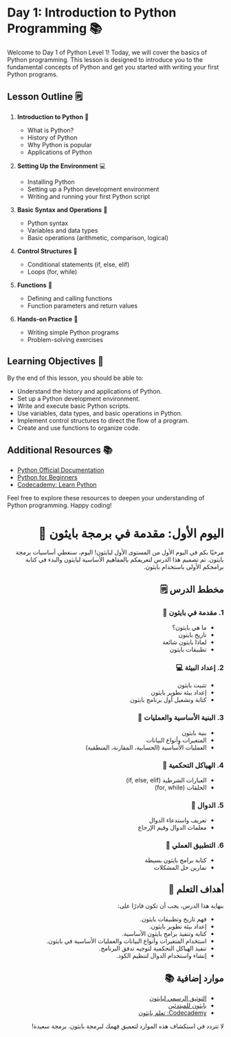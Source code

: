# Day 1: Introduction to Python Programming 📚

Welcome to Day 1 of Python Level 1! Today, we will cover the basics of Python programming. This lesson is designed to introduce you to the fundamental concepts of Python and get you started with writing your first Python programs.

## Lesson Outline 🗒️

1. **Introduction to Python** 🐍
   - What is Python?
   - History of Python
   - Why Python is popular
   - Applications of Python

2. **Setting Up the Environment** 💻
   - Installing Python
   - Setting up a Python development environment
   - Writing and running your first Python script

3. **Basic Syntax and Operations** 🔢
   - Python syntax
   - Variables and data types
   - Basic operations (arithmetic, comparison, logical)

4. **Control Structures** 🔄
   - Conditional statements (if, else, elif)
   - Loops (for, while)

5. **Functions** 🔧
   - Defining and calling functions
   - Function parameters and return values

6. **Hands-on Practice** 📝
   - Writing simple Python programs
   - Problem-solving exercises

## Learning Objectives 🎯

By the end of this lesson, you should be able to:
- Understand the history and applications of Python.
- Set up a Python development environment.
- Write and execute basic Python scripts.
- Use variables, data types, and basic operations in Python.
- Implement control structures to direct the flow of a program.
- Create and use functions to organize code.

## Additional Resources 📚

- [Python Official Documentation](https://docs.python.org/3/)
- [Python for Beginners](https://www.python.org/about/gettingstarted/)
- [Codecademy: Learn Python](https://www.codecademy.com/learn/learn-python-3)

Feel free to explore these resources to deepen your understanding of Python programming. Happy coding!


<div dir="rtl">

# اليوم الأول: مقدمة في برمجة بايثون 📘

مرحبًا بكم في اليوم الأول من المستوى الأول لبايثون! اليوم، سنغطي أساسيات برمجة بايثون. تم تصميم هذا الدرس لتعريفكم بالمفاهيم الأساسية لبايثون والبدء في كتابة برامجكم الأولى باستخدام بايثون.

## مخطط الدرس 🗒️

### 1. **مقدمة في بايثون** 🐍
   - ما هي بايثون؟
   - تاريخ بايثون
   - لماذا بايثون شائعة
   - تطبيقات بايثون

### 2. **إعداد البيئة** 💻
   - تثبيت بايثون
   - إعداد بيئة تطوير بايثون
   - كتابة وتشغيل أول برنامج بايثون

### 3. **البنية الأساسية والعمليات** 🔢
   - بنية بايثون
   - المتغيرات وأنواع البيانات
   - العمليات الأساسية (الحسابية، المقارنة، المنطقية)

### 4. **الهياكل التحكمية** 🔄
   - العبارات الشرطية (if, else, elif)
   - الحلقات (for, while)

### 5. **الدوال** 🔧
   - تعريف واستدعاء الدوال
   - معلمات الدوال وقيم الإرجاع

### 6. **التطبيق العملي** 📝
   - كتابة برامج بايثون بسيطة
   - تمارين حل المشكلات

## أهداف التعلم 🎯

بنهاية هذا الدرس، يجب أن تكون قادرًا على:
- فهم تاريخ وتطبيقات بايثون.
- إعداد بيئة تطوير بايثون.
- كتابة وتنفيذ برامج بايثون الأساسية.
- استخدام المتغيرات وأنواع البيانات والعمليات الأساسية في بايثون.
- تنفيذ الهياكل التحكمية لتوجيه تدفق البرنامج.
- إنشاء واستخدام الدوال لتنظيم الكود.

## موارد إضافية 📚

- [التوثيق الرسمي لبايثون](https://docs.python.org/3/)
- [بايثون للمبتدئين](https://www.python.org/about/gettingstarted/)
- [Codecademy: تعلم بايثون](https://www.codecademy.com/learn/learn-python-3)

لا تتردد في استكشاف هذه الموارد لتعميق فهمك لبرمجة بايثون. برمجة سعيدة!

</div>
